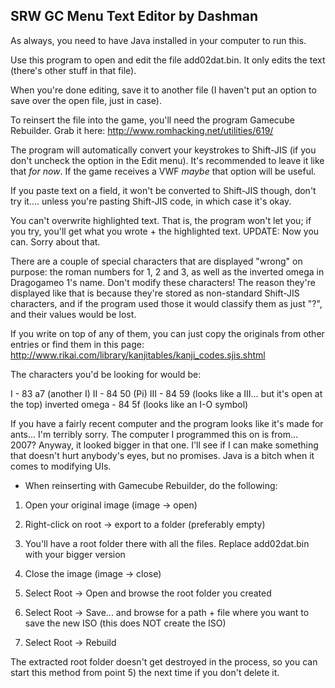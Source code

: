 SRW GC Menu Text Editor by Dashman
-----------------

As always, you need to have Java installed in your computer to run this.

Use this program to open and edit the file add02dat.bin. It only edits the text (there's other stuff in that file).

When you're done editing, save it to another file (I haven't put an option to save over the open file, just in case).

To reinsert the file into the game, you'll need the program Gamecube Rebuilder. Grab it here: http://www.romhacking.net/utilities/619/

The program will automatically convert your keystrokes to Shift-JIS (if you don't uncheck the option in the Edit menu). 
It's recommended to leave it like that *for now*. If the game receives a VWF *maybe* that option will be useful.

If you paste text on a field, it won't be converted to Shift-JIS though, don't try it.... unless you're pasting Shift-JIS code, in which case it's okay.

You can't overwrite highlighted text. That is, the program won't let you; if you try, you'll get what you wrote + the highlighted text.
UPDATE: Now you can. Sorry about that.

There are a couple of special characters that are displayed "wrong" on purpose: the roman numbers for 1, 2 and 3, as well as the inverted omega in Dragogameo 1's name. Don't modify these characters! The reason they're displayed like that is because they're stored as non-standard Shift-JIS characters, and if the program used those it would classify them as just "?", and their values would be lost.

If you write on top of any of them, you can just copy the originals from other entries or find them in this page: http://www.rikai.com/library/kanjitables/kanji_codes.sjis.shtml

The characters you'd be looking for would be:

I - 83 a7 (another I)
II - 84 50 (Pi)
III - 84 59 (looks like a III... but it's open at the top)
inverted omega - 84 5f (looks like an I-O symbol)

If you have a fairly recent computer and the program looks like it's made for ants... I'm terribly sorry. The computer I programmed this on is from... 2007? 
Anyway, it looked bigger in that one. I'll see if I can make something that doesn't hurt anybody's eyes, but no promises. Java is a bitch when it comes to modifying UIs.


* When reinserting with Gamecube Rebuilder, do the following:
1) Open your original image (image -> open)

2) Right-click on root -> export to a folder (preferably empty)

3) You'll have a root folder there with all the files. Replace add02dat.bin with your bigger version

4) Close the image (image -> close)

5) Select Root -> Open and browse the root folder you created

6) Select Root -> Save... and browse for a path + file where you want to save the new ISO (this does NOT create the ISO)

7) Select Root -> Rebuild

The extracted root folder doesn't get destroyed in the process, so you can start this method from point 5) the next time if you don't delete it.
